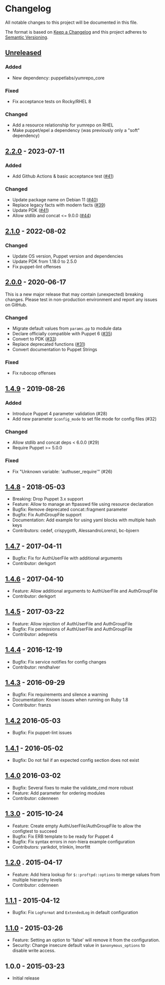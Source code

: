 # Changelog
All notable changes to this project will be documented in this file.

The format is based on [Keep a Changelog](http://keepachangelog.com/en/1.0.0/)
and this project adheres to [Semantic Versioning](http://semver.org/spec/v2.0.0.html).

## [Unreleased]

### Added
* New dependency: puppetlabs/yumrepo_core

### Fixed
* Fix acceptance tests on Rocky/RHEL 8

### Changed
* Add a resource relationship for yumrepo on RHEL
* Make puppet/epel a dependency (was previously only a "soft" dependency)

## [2.2.0] - 2023-07-11

### Added
* Add Github Actions & basic acceptance test ([#41])

### Changed
* Update package name on Debian 11 ([#40])
* Replace legacy facts with modern facts ([#39])
* Update PDK ([#41])
* Allow stdlib and concat <= 9.0.0 ([#44])

## [2.1.0] - 2022-08-02

### Changed
* Update OS version, Puppet version and dependencies
* Update PDK from 1.18.0 to 2.5.0
* Fix puppet-lint offenses

## [2.0.0] - 2020-06-17
This is a new major release that may contain (unexpected) breaking changes. Please test in non-production environment and report any issues on GitHub.

### Changed
* Migrate default values from `params.pp` to module data
* Declare officially compatible with Puppet 6 ([#35])
* Convert to PDK ([#33])
* Replace deprecated functions ([#31])
* Convert documentation to Puppet Strings

### Fixed
* Fix rubocop offenses

## [1.4.9] - 2019-08-26

### Added
* Introduce Puppet 4 parameter validation (#28)
* Add new parameter `$config_mode` to set file mode for config files (#32)

### Changed
* Allow stdlib and concat deps < 6.0.0  (#29)
* Require Puppet >= 5.0.0

### Fixed
* Fix "Unknown variable: 'authuser_require'" (#26)

## [1.4.8] - 2018-05-03
* Breaking: Drop Puppet 3.x support
* Feature: Allow to manage an ftpasswd file using resource declaration
* Bugfix: Remove deprecated concat::fragment parameter
* Bugfix: Fix AuthGroupFile support
* Documentation: Add example for using yaml blocks with multiple hash keys
* Contributors: cedef, crispygoth, AlessandroLorenzi, bc-bjoern

## [1.4.7] - 2017-04-11
* Bugfix: Fix for AuthUserFile with additional arguments
* Contributor: derkgort

## [1.4.6] - 2017-04-10
* Feature: Allow additional arguments to AuthUserFile and AuthGroupFile
* Contributor: derkgort

## [1.4.5] - 2017-03-22
* Feature: Allow injection of AuthUserFile and AuthGroupFile
* Bugfix: Fix permissions of AuthUserFile and AuthGroupFile
* Contributor: adepretis

## [1.4.4] - 2016-12-19
* Bugfix: Fix service notifies for config changes
* Contributor: rendhalver

## [1.4.3] - 2016-09-29
* Bugfix: Fix requirements and silence a warning
* Documentation: Known issues when running on Ruby 1.8
* Contributor: franzs

## [1.4.2] 2016-05-03
* Bugfix: Fix puppet-lint issues

## [1.4.1] - 2016-05-02
* Bugfix: Do not fail if an expected config section does not exist

## [1.4.0] 2016-03-02
* Bugfix: Several fixes to make the validate_cmd more robust
* Feature: Add parameter for ordering modules
* Contributor: cdenneen

## [1.3.0] - 2015-10-24
* Feature: Create empty AuthUserFile/AuthGroupFile to allow the configtest to succeed
* Bugfix: Fix ERB template to be ready for Puppet 4
* Bugfix: Fix syntax errors in non-hiera example configuration
* Contributors: yarikdot, trlinkin, lmorfitt

## [1.2.0] . 2015-04-17
* Feature: Add hiera lookup for `$::proftpd::options` to merge values from multiple hierarchy levels
* Contributor: cdenneen

## [1.1.1] - 2015-04-12
* Bugfix: Fix `LogFormat` and `ExtendedLog` in default configuration

## [1.1.0] - 2015-03-26
* Feature: Setting an option to 'false' will remove it from the configuration.
* Security: Change insecure default value in `$anonymous_options` to disable write access.

## 1.0.0 - 2015-03-23
* Initial release

[Unreleased]: https://github.com/fraenki/puppet-proftpd/compare/2.2.0...HEAD
[2.2.0]: https://github.com/fraenki/puppet-proftpd/compare/2.1.0...2.2.0
[2.1.0]: https://github.com/fraenki/puppet-proftpd/compare/2.0.0...2.1.0
[2.0.0]: https://github.com/fraenki/puppet-proftpd/compare/1.4.9...2.0.0
[1.4.9]: https://github.com/fraenki/puppet-proftpd/compare/1.4.8...1.4.9
[1.4.8]: https://github.com/fraenki/puppet-proftpd/compare/1.4.7...1.4.8
[1.4.7]: https://github.com/fraenki/puppet-proftpd/compare/1.4.6...1.4.7
[1.4.6]: https://github.com/fraenki/puppet-proftpd/compare/1.4.5...1.4.6
[1.4.5]: https://github.com/fraenki/puppet-proftpd/compare/1.4.4...1.4.5
[1.4.4]: https://github.com/fraenki/puppet-proftpd/compare/1.4.3...1.4.4
[1.4.3]: https://github.com/fraenki/puppet-proftpd/compare/1.4.2...1.4.3
[1.4.2]: https://github.com/fraenki/puppet-proftpd/compare/1.4.1...1.4.2
[1.4.1]: https://github.com/fraenki/puppet-proftpd/compare/1.4.0...1.4.1
[1.4.0]: https://github.com/fraenki/puppet-proftpd/compare/1.3.0...1.4.0
[1.3.0]: https://github.com/fraenki/puppet-proftpd/compare/1.2.0...1.3.0
[1.2.0]: https://github.com/fraenki/puppet-proftpd/compare/1.1.1...1.2.0
[1.1.1]: https://github.com/fraenki/puppet-proftpd/compare/1.1.0...1.1.1
[1.1.0]: https://github.com/fraenki/puppet-proftpd/compare/1.0.0...1.1.0
[#44]: https://github.com/fraenki/puppet-proftpd/issues/44
[#41]: https://github.com/fraenki/puppet-proftpd/issues/41
[#40]: https://github.com/fraenki/puppet-proftpd/issues/40
[#39]: https://github.com/fraenki/puppet-proftpd/issues/39
[#35]: https://github.com/fraenki/puppet-proftpd/issues/35
[#33]: https://github.com/fraenki/puppet-proftpd/issues/33
[#32]: https://github.com/fraenki/puppet-proftpd/issues/32
[#31]: https://github.com/fraenki/puppet-proftpd/issues/31
[#29]: https://github.com/fraenki/puppet-proftpd/issues/29
[#28]: https://github.com/fraenki/puppet-proftpd/issues/28
[#26]: https://github.com/fraenki/puppet-proftpd/issues/26
